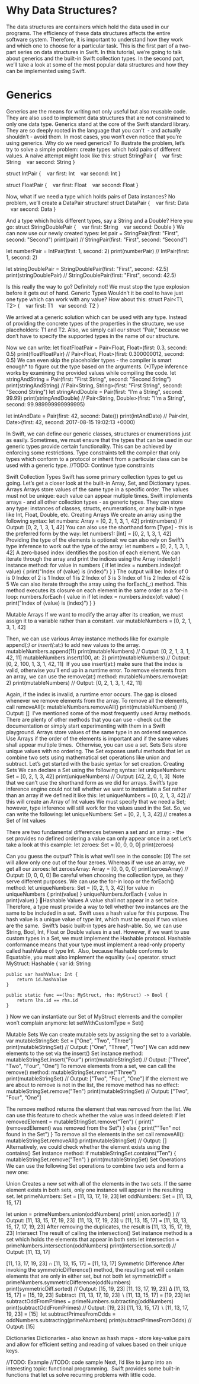 # Why Data Structures?

The data structures are containers which hold the data used in our programs. The efficiency of these data structures affects the entire software system. Therefore, it is important to understand how they work and which one to choose for a particular task.
This is the first part of a two-part series on data structures in Swift.
In this tutorial, we’re going to talk about generics and the built-in Swift collection types. 
In the second part, we’ll take a look at some of the most popular data structures and how they can be implemented using Swift.

# Generics
Generics are the means for writing not only useful but also reusable code. They are also used to implement data structures that are not constrained to only one data type.
Generics stand at the core of the Swift standard library. They are so deeply rooted in the language that you can't  - and actually shouldn’t - avoid them. In most cases, you won’t even notice that you’re using generics.
Why do we need generics?
To illustrate the problem, let’s try to solve a simple problem: create types which hold pairs of different values.
A naive attempt might look like this:
struct StringPair {
    var first: String
    var second: String
}

struct IntPair {
    var first: Int
    var second: Int
}

struct FloatPair {
    var first: Float
    var second: Float
}

Now, what if we need a type which holds pairs of Data instances? No problem, we’ll create a DataPair structure!
struct DataPair {
    var first: Data
    var second: Data
}

And a type which holds different types, say a String and a Double? Here you go:
struct StringDoublePair {
    var first: String
    var second: Double
}
We can now use our newly created types:
let pair = StringPair(first: "First", second: "Second")
print(pair)
// StringPair(first: "First", second: “Second")

let numberPair = IntPair(first: 1, second: 2)
print(numberPair)
// IntPair(first: 1, second: 2)

let stringDoublePair = StringDoublePair(first: "First", second: 42.5)
print(stringDoublePair)
// StringDoublePair(first: "First", second: 42.5)

Is this really the way to go? Definitely not!
We must stop the type explosion before it gets out of hand.
Generic Types
Wouldn’t it be cool to have just one type which can work with any value?
How about this:
struct Pair<T1, T2> {
    var first: T1
    var second: T2
}

We arrived at a generic solution which can be used with any type. Instead of providing the concrete types of the properties in the structure, we use placeholders: T1 and T2.
Also, we simply call our struct “Pair,” because we don’t have to specify the supported types in the name of our structure.

Now we can write:
let floatFloatPair = Pair<Float, Float>(first: 0.3, second: 0.5)
print(floatFloatPair)
// Pair<Float, Float>(first: 0.300000012, second: 0.5)
We can even skip the placeholder types - the compiler is smart enough* to figure out the type based on the arguments. 
(*)Type inference works by examining the provided values while compiling the code. 
let stringAndString = Pair(first: "First String", second: "Second String")
print(stringAndString)
// Pair<String, String>(first: "First String", second: "Second String")
let stringAndDouble = Pair(first: "I'm a String", second: 99.99)
print(stringAndDouble)
// Pair<String, Double>(first: "I\'m a String", second: 99.989999999999995)

let intAndDate = Pair(first: 42, second: Date())
print(intAndDate)
// Pair<Int, Date>(first: 42, second: 2017-08-15 19:02:13 +0000)

In Swift, we can define our generic classes, structures or enumerations just as easily.
Sometimes, we must ensure that the types that can be used in our generic types provide certain functionality.
This can be achieved by enforcing some restrictions. Type constraints tell the compiler that only types which conform to a protocol or inherit from a particular class can be used with a generic type.
//TODO: Continue type constraints

Swift Collection Types
Swift has some primary collection types to get us going. Let’s get a closer look at the built-in Array, Set, and Dictionary types.
Arrays
Arrays store values of the same type in a specific order. The values must not be unique: each value can appear multiple times. Swift implements arrays - and all other collection types - as generic types. They can store any type: instances of classes, structs, enumerations, or any built-in type like Int, Float, Double, etc. 
Creating Arrays
We create an array using the following syntax:
let numbers: Array<Int> = [0, 2, 1, 3, 1, 42] print(numbers) // Output: [0, 2, 1, 3, 1, 42]
You can also use the shorthand form [Type] - this is the preferred form by the way:
let numbers1: [Int] = [0, 2, 1, 3, 1, 42]
Providing the type of the elements is optional: we can also rely on Swift’s type inference to work out the type of the array:
let numbers = [0, 2, 1, 3, 1, 42]
A zero-based index identifies the position of each element. We can iterate through the array and print the indices using the Array index(of:) instance method:
for value in numbers {
    if let index = numbers.index(of: value) {
        print("Index of \(value) is \(index)")
    }
}
The output will be:
Index of 0 is 0
Index of 2 is 1
Index of 1 is 2
Index of 3 is 3
Index of 1 is 2
Index of 42 is 5
We can also iterate through the array using the forEach(_:) method. This method executes its closure on each element in the same order as a for-in loop:
numbers.forEach { value in
    if let index = numbers.index(of: value) {
        print("Index of \(value) is \(index)")
    }
}

Mutable Arrays
If we want to modify the array after its creation, we must assign it to a variable rather than a constant.
var mutableNumbers = [0, 2, 1, 3, 1, 42]

Then, we can use various Array instance methods like for example append(_:) or insert(_:at:) to add new values to the array.  
mutableNumbers.append(11)
print(mutableNumbers)
// Output: [0, 2, 1, 3, 1, 42, 11]
mutableNumbers.insert(100, at: 2)
print(mutableNumbers)
// Output: [0, 2, 100, 1, 3, 1, 42, 11] 
If you use insert(at:) make sure that the index is valid, otherwise you’ll end up in a runtime error.
To remove elements from an array,  we can use the remove(at:) method:
mutableNumbers.remove(at: 2)
print(mutableNumbers)
// Output: [0, 2, 1, 3, 1, 42, 11]

Again, if the index is invalid, a runtime error occurs. The gap is closed whenever we remove elements from the array.
To remove all the elements, call removeAll():
mutableNumbers.removeAll()
print(mutableNumbers)
// Output: []
 I’ve mentioned some of the most frequently used Array methods. There are plenty of other methods that you can use - check out the documentation or simply start experimenting with them in a Swift playground.
Arrays store values of the same type in an ordered sequence. Use Arrays if the order of the elements is important and if the same values shall appear multiple times.  Otherwise, you can use a set.
Sets
Sets store unique values with no ordering. The Set exposes useful methods that let us combine two sets using mathematical set operations like union and subtract. Let’s get started with the basic syntax for set creation.
Creating Sets
We can declare a Set using the following syntax:
let uniqueNumbers: Set<Int> = [0, 2, 1, 3, 42] print(uniqueNumbers) // Output: [42, 2, 0, 1, 3] 
Note that we can’t use the shorthand form as we did for arrays. Swift’s type inference engine could not tell whether we want to instantiate a Set rather than an array if we defined it like this:
let uniqueNumbers = [0, 2, 1, 3, 42] // this will create an Array of Int values
We must specify that we need a Set; however, type inference will still work for the values used in the Set. So, we can write the following:
let uniqueNumbers: Set = [0, 2, 1, 3, 42] // creates a Set of Int values

There are two fundamental differences between a set and an array: - the set provides no defined ordering
a value can only appear once in a set
Let’s take a look at this example:
let zeroes: Set<Int> = [0, 0, 0, 0]
print(zeroes)

Can you guess the output?
This is what we’ll see in the console: [0]
The set will allow only one out of the four zeroes. Whereas if we use an array, we get all our zeroes:
let zeroesArray: Array<Int> = [0, 0, 0, 0]
print(zeroesArray)
// Output: [0, 0, 0, 0]
Be careful when choosing the collection type, as they serve different purposes.
We can use the for-in loop or the forEach() method:
let uniqueNumbers: Set = [0, 2, 1, 3, 42]
for value in uniqueNumbers {
    print(value)
}
uniqueNumbers.forEach { value in
    print(value)
}
Hashable Values
A value shall not appear in a set twice. Therefore, a type must provide a way to tell whether two instances are the same to be included in a set.  Swift uses a hash value for this purpose. 
The hash value is a unique value of type Int, which must be equal if two values are the same.   Swift’s basic built-in types are hash-able. So, we can use String, Bool, Int, Float or Double values in a set. However, if we want to use custom types in a Set, we must implement the Hashable protocol.
<Xcode screenshot with compiler error>
Hashable conformance means that your type must implement a read-only property called hashValue of type Int.  Also, because Hashable conforms to Equatable, you must also implement the equality (==) operator.
struct MyStruct: Hashable {
    var id: String
    
    public var hashValue: Int {
        return id.hashValue
    }
    
    public static func ==(lhs: MyStruct, rhs: MyStruct) -> Bool {
        return lhs.id == rhs.id
    }
}
Now we can instantiate our Set of MyStruct elements and the compiler won’t complain anymore:
let setWithCustomType = Set<MyStruct>()

Mutable Sets
We can create mutable sets by assigning the set to a variable.
var mutableStringSet: Set = ["One", "Two", "Three"] print(mutableStringSet) // Output: ["One", "Three", "Two"]
We can add new elements to the set via the insert() Set instance method:
mutableStringSet.insert("Four") print(mutableStringSet) // Output: ["Three", "Two", "Four", "One"]
To remove elements from a set, we can call the remove() method:
mutableStringSet.remove("Three")
print(mutableStringSet)
// Output: ["Two", "Four", "One"]
If the element we are about to remove is not in the list, the remove method has no effect:
mutableStringSet.remove("Ten")
print(mutableStringSet)
// Output: ["Two", "Four", “One"]

The remove method returns the element that was removed from the list. We can use this feature to check whether the value was indeed deleted:
if let removedElement = mutableStringSet.remove("Ten") {
    print("\(removedElement) was removed from the Set")
} else {
    print("\"Ten\" not found in the Set")
}
To remove all the elements in the set call removeAll():
mutableStringSet.removeAll()
print(mutableStringSet)
// Output: [] 
Alternatively, we could check whether the element exists using the contains() Set instance method:
if mutableStringSet.contains("Ten") {
    mutableStringSet.remove("Ten")
}
print(mutableStringSet)
Set Operations
We can use the following Set operations to combine two sets and form a new one: 







Union Creates a new set with all of the elements in the two sets. If the same element exists in both sets, only one instance will appear in the resulting set.
let primeNumbers: Set = [11, 13, 17, 19, 23] let oddNumbers: Set = [11, 13, 15, 17]

let union = primeNumbers.union(oddNumbers) print( union.sorted() ) // Output: [11, 13, 15, 17, 19, 23] 
[11, 13, 17, 19, 23] ∪ [11, 13, 15, 17] = [11, 13, 13, 15, 17, 17, 19, 23] After removing the duplicates, the result is [11, 13, 15, 17, 19, 23]
Intersect The result of calling the intersection() Set instance method is a set which holds the elements that appear in both sets
let intersection = primeNumbers.intersection(oddNumbers) print(intersection.sorted) // Output: [11, 13, 17]

[11, 13, 17, 19, 23] ∩ [11, 13, 15, 17] = [11, 13, 17]
Symmetric Difference After invoking the symmetricDifference() method, the resulting set will contain elements that are only in either set, but not both
let symmetricDiff = primeNumbers.symmetricDifference(oddNumbers) print(symmetricDiff.sorted) // Output: [15, 19, 23]
[11, 13, 17, 19, 23] ∆ [11, 13, 15, 17] = [15, 19, 23]
Subtract  [11, 13, 17, 19, 23] ∖ [11, 13, 15, 17] = [19, 23]
let subtractOddFromPrimes = primeNumbers.subtracting(oddNumbers) print(subtractOddFromPrimes) // Output: [19, 23]
[11, 13, 15, 17] ∖ [11, 13, 17, 19, 23] = [15] 
let subtractPrimesFromOdds = oddNumbers.subtracting(primeNumbers) print(subtractPrimesFromOdds) // Output: [15]

Dictionaries
Dictionaries - also known as hash maps - store key-value pairs and allow for efficient setting and reading of values based on their unique keys.

//TODO: Example
//TODO: code sample
Next, I’d like to jump into an interesting topic: functional programming.  Swift provides some built-in functions that let us solve recurring problems with little code.
